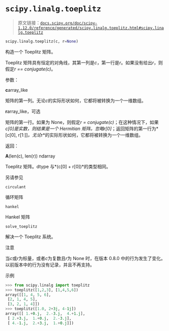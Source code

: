 # `scipy.linalg.toeplitz`

> 原文链接：[`docs.scipy.org/doc/scipy-1.12.0/reference/generated/scipy.linalg.toeplitz.html#scipy.linalg.toeplitz`](https://docs.scipy.org/doc/scipy-1.12.0/reference/generated/scipy.linalg.toeplitz.html#scipy.linalg.toeplitz)

```py
scipy.linalg.toeplitz(c, r=None)
```

构造一个 Toeplitz 矩阵。

Toeplitz 矩阵具有恒定的对角线，其第一列是*c*，第一行是*r*。如果没有给出*r*，则假定*r == conjugate(c)*。

参数：

**c**array_like

矩阵的第一列。无论*c*的实际形状如何，它都将被转换为一个一维数组。

**r**array_like，可选

矩阵的第一行。如果为 None，则假定*r = conjugate(c)*；在这种情况下，如果*c[0]*是实数，则结果是一个 Hermitian 矩阵。忽略*r[0]*；返回矩阵的第一行为*[c[0], r[1:]]*。无论*r*的实际形状如何，它都将被转换为一个一维数组。

返回：

**A**(len(c), len(r)) ndarray

Toeplitz 矩阵。dtype 与*(c[0] + r[0])*的类型相同。

另请参见

`circulant`

循环矩阵

`hankel`

Hankel 矩阵

`solve_toeplitz`

解决一个 Toeplitz 系统。

注意

当*c*或*r*为标量，或者*c*为复数且*r*为 None 时，在版本 0.8.0 中的行为发生了变化。以前版本中的行为没有记录，并且不再支持。

示例

```py
>>> from scipy.linalg import toeplitz
>>> toeplitz([1,2,3], [1,4,5,6])
array([[1, 4, 5, 6],
 [2, 1, 4, 5],
 [3, 2, 1, 4]])
>>> toeplitz([1.0, 2+3j, 4-1j])
array([[ 1.+0.j,  2.-3.j,  4.+1.j],
 [ 2.+3.j,  1.+0.j,  2.-3.j],
 [ 4.-1.j,  2.+3.j,  1.+0.j]]) 
```
